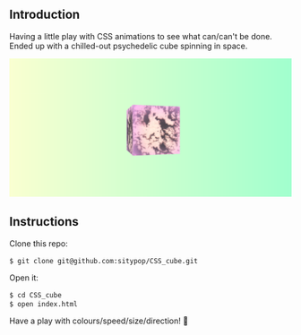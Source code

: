 ## Introduction

Having a little play with CSS animations to see what can/can't be done. Ended up with a chilled-out psychedelic cube spinning in space.

<img src="assets/screenshot.png"/>

## Instructions

Clone this repo:

```
$ git clone git@github.com:sitypop/CSS_cube.git
```

Open it:

```
$ cd CSS_cube
$ open index.html
 ```

Have a play with colours/speed/size/direction! 🍭
